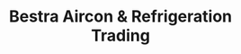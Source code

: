 ---
title: "Bestra Aircon & Refrigeration Trading"
url: /naga-city/bestra-aircon-und-refrigeration-trading/
shop: Haushaltsgeräte
---
